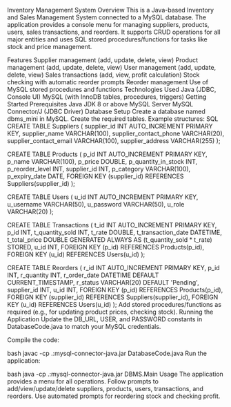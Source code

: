 Inventory Management System
Overview
This is a Java-based Inventory and Sales Management System connected to a MySQL database. The application provides a console menu for managing suppliers, products, users, sales transactions, and reorders. It supports CRUD operations for all major entities and uses SQL stored procedures/functions for tasks like stock and price management.

Features
Supplier management (add, update, delete, view)
Product management (add, update, delete, view)
User management (add, update, delete, view)
Sales transactions (add, view, profit calculation)
Stock checking with automatic reorder prompts
Reorder management
Use of MySQL stored procedures and functions
Technologies Used
Java (JDBC, Console UI)
MySQL (with InnoDB tables, procedures, triggers)
Getting Started
Prerequisites
Java JDK 8 or above
MySQL Server
MySQL Connector/J (JDBC Driver)
Database Setup
Create a database named dbms_mini in MySQL.
Create the required tables. Example structures:
SQL
CREATE TABLE Suppliers (
  supplier_id INT AUTO_INCREMENT PRIMARY KEY,
  supplier_name VARCHAR(100),
  supplier_contact_phone VARCHAR(20),
  supplier_contact_email VARCHAR(100),
  supplier_address VARCHAR(255)
);

CREATE TABLE Products (
  p_id INT AUTO_INCREMENT PRIMARY KEY,
  p_name VARCHAR(100),
  p_price DOUBLE,
  p_quantity_in_stock INT,
  p_reorder_level INT,
  supplier_id INT,
  p_category VARCHAR(100),
  p_expiry_date DATE,
  FOREIGN KEY (supplier_id) REFERENCES Suppliers(supplier_id)
);

CREATE TABLE Users (
  u_id INT AUTO_INCREMENT PRIMARY KEY,
  u_username VARCHAR(50),
  u_password VARCHAR(50),
  u_role VARCHAR(20)
);

CREATE TABLE Transactions (
  t_id INT AUTO_INCREMENT PRIMARY KEY,
  p_id INT,
  t_quantity_sold INT,
  t_rate DOUBLE,
  t_transaction_date DATETIME,
  t_total_price DOUBLE GENERATED ALWAYS AS (t_quantity_sold * t_rate) STORED,
  u_id INT,
  FOREIGN KEY (p_id) REFERENCES Products(p_id),
  FOREIGN KEY (u_id) REFERENCES Users(u_id)
);

CREATE TABLE Reorders (
  r_id INT AUTO_INCREMENT PRIMARY KEY,
  p_id INT,
  r_quantity INT,
  r_order_date DATETIME DEFAULT CURRENT_TIMESTAMP,
  r_status VARCHAR(20) DEFAULT 'Pending',
  supplier_id INT,
  u_id INT,
  FOREIGN KEY (p_id) REFERENCES Products(p_id),
  FOREIGN KEY (supplier_id) REFERENCES Suppliers(supplier_id),
  FOREIGN KEY (u_id) REFERENCES Users(u_id)
);
Add stored procedures/functions as required (e.g., for updating product prices, checking stock).
Running the Application
Update the DB_URL, USER, and PASSWORD constants in DatabaseCode.java to match your MySQL credentials.

Compile the code:

bash
javac -cp .:mysql-connector-java.jar DatabaseCode.java
Run the application:

bash
java -cp .:mysql-connector-java.jar DBMS.Main
Usage
The application provides a menu for all operations.
Follow prompts to add/view/update/delete suppliers, products, users, transactions, and reorders.
Use automated prompts for reordering stock and checking profit.
